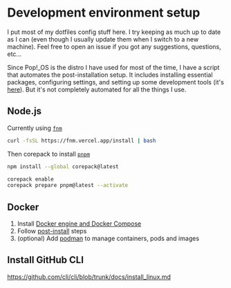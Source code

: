 # Development environment setup

I put most of my dotfiles config stuff here. I try keeping as much up to date as I can (even though I usually update them when I switch to a new machine). Feel free to open an issue if you got any suggestions, questions, etc...

Since Pop!_OS is the distro I have used for most of the time, I have a script that automates the post-installation setup. It includes installing essential packages, configuring settings, and setting up some development tools (it's [here](./pop_os/postinstall.sh)). But it's not completely automated for all the things I use.

## Node.js

Currently using [`fnm`](https://github.com/Schniz/fnm)

```sh
curl -fsSL https://fnm.vercel.app/install | bash
```

Then corepack to install [`pnpm`](https://pnpm.io/installation)

```bash
npm install --global corepack@latest
```

```sh
corepack enable
corepack prepare pnpm@latest --activate
```

## Docker

1. Install [Docker engine and Docker Compose](https://docs.docker.com/engine/install/)
2. Follow [post-install](https://docs.docker.com/engine/install/linux-postinstall/) steps
3. (optional) Add [podman](https://podman.io/) to manage containers, pods and images

## Install GitHub CLI

<https://github.com/cli/cli/blob/trunk/docs/install_linux.md>
